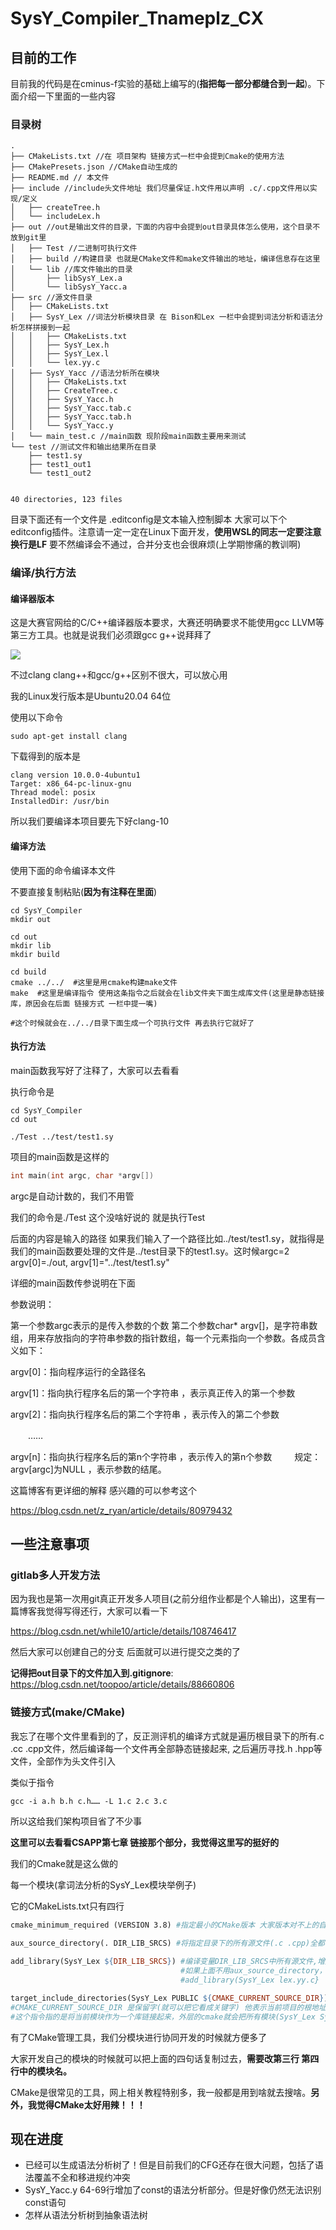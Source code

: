 # SysY_Compiler_Tnameplz_CX

## 目前的工作

目前我的代码是在cminus-f实验的基础上编写的(**指把每一部分都缝合到一起**)。下面介绍一下里面的一些内容

### 目录树

```
.
├── CMakeLists.txt //在 项目架构 链接方式一栏中会提到Cmake的使用方法
├── CMakePresets.json //CMake自动生成的
├── README.md // 本文件
├── include //include头文件地址 我们尽量保证.h文件用以声明 .c/.cpp文件用以实现/定义
│   ├── createTree.h
│   └── includeLex.h
├── out //out是输出文件的目录，下面的内容中会提到out目录具体怎么使用，这个目录不放到git里
│   ├── Test //二进制可执行文件
│   ├── build //构建目录 也就是CMake文件和make文件输出的地址，编译信息存在这里
│   └── lib //库文件输出的目录
│       ├── libSysY_Lex.a
│       └── libSysY_Yacc.a 
├── src //源文件目录
│   ├── CMakeLists.txt 
│   ├── SysY_Lex //词法分析模块目录 在 Bison和Lex 一栏中会提到词法分析和语法分析怎样拼接到一起
│   │   ├── CMakeLists.txt
│   │   ├── SysY_Lex.h
│   │   ├── SysY_Lex.l
│   │   └── lex.yy.c
│   ├── SysY_Yacc //语法分析所在模块
│   │   ├── CMakeLists.txt
│   │   ├── CreateTree.c
│   │   ├── SysY_Yacc.h
│   │   ├── SysY_Yacc.tab.c
│   │   ├── SysY_Yacc.tab.h
│   │   └── SysY_Yacc.y
│   └── main_test.c //main函数 现阶段main函数主要用来测试
└── test //测试文件和输出结果所在目录
    ├── test1.sy
    ├── test1_out1
    └── test1_out2
   

40 directories, 123 files
```

目录下面还有一个文件是 .editconfig是文本输入控制脚本 大家可以下个editconfig插件。注意请一定一定在Linux下面开发，**使用WSL的同志一定要注意换行是LF** 要不然编译会不通过，合并分支也会很麻烦(上学期惨痛的教训啊)

### 编译/执行方法

#### 编译器版本

这是大赛官网给的C/C++编译器版本要求，大赛还明确要求不能使用gcc LLVM等第三方工具。也就是说我们必须跟gcc g++说拜拜了

<img src="https://s2.loli.net/2022/05/16/zKoQ8piPRhjfXM5.png">

不过clang clang++和gcc/g++区别不很大，可以放心用

我的Linux发行版本是Ubuntu20.04 64位

使用以下命令

```shell
sudo apt-get install clang
```

下载得到的版本是

```shell
clang version 10.0.0-4ubuntu1
Target: x86_64-pc-linux-gnu
Thread model: posix
InstalledDir: /usr/bin
```

所以我们要编译本项目要先下好clang-10

#### 编译方法

使用下面的命令编译本文件

不要直接复制粘贴(**因为有注释在里面**)

```shell
cd SysY_Compiler
mkdir out

cd out
mkdir lib
mkdir build

cd build
cmake ../../  #这里是用cmake构建make文件
make  #这里是编译指令 使用这条指令之后就会在lib文件夹下面生成库文件(这里是静态链接库，原因会在后面 链接方式 一栏中提一嘴)

#这个时候就会在../../目录下面生成一个可执行文件 再去执行它就好了
```

#### 执行方法

main函数我写好了注释了，大家可以去看看

执行命令是

```shell
cd SysY_Compiler
cd out

./Test ../test/test1.sy
```

项目的main函数是这样的

```c
int main(int argc, char *argv[])
```

argc是自动计数的，我们不用管

我们的命令是./Test 这个没啥好说的 就是执行Test

后面的内容是输入的路径 如果我们输入了一个路径比如../test/test1.sy，就指得是我们的main函数要处理的文件是../test目录下的test1.sy。这时候argc=2 argv[0]=./out, argv[1]="../test/test1.sy"

详细的main函数传参说明在下面

参数说明：

第一个参数argc表示的是传入参数的个数
第二个参数char* argv[]，是字符串数组，用来存放指向的字符串参数的指针数组，每一个元素指向一个参数。各成员含义如下：

argv[0]：指向程序运行的全路径名

argv[1]：指向执行程序名后的第一个字符串 ，表示真正传入的第一个参数

argv[2]：指向执行程序名后的第二个字符串 ，表示传入的第二个参数

　　……

argv[n]：指向执行程序名后的第n个字符串 ，表示传入的第n个参数
　　
规定：argv[argc]为NULL ，表示参数的结尾。

这篇博客有更详细的解释 感兴趣的可以参考这个

https://blog.csdn.net/z_ryan/article/details/80979432



## 一些注意事项

### gitlab多人开发方法

因为我也是第一次用git真正开发多人项目(之前分组作业都是个人输出)，这里有一篇博客我觉得写得还行，大家可以看一下

https://blog.csdn.net/while10/article/details/108746417

然后大家可以创建自己的分支 后面就可以进行提交之类的了

**记得把out目录下的文件加入到.gitignore**: https://blog.csdn.net/toopoo/article/details/88660806

### 链接方式(make/CMake)

我忘了在哪个文件里看到的了，反正测评机的编译方式就是遍历根目录下的所有.c .cc .cpp文件，然后编译每一个文件再全部静态链接起来, 之后遍历寻找.h .hpp等文件，全部作为头文件引入

类似于指令

```shell
gcc -i a.h b.h c.h…… -L 1.c 2.c 3.c
```

所以这给我们架构项目省了不少事

**这里可以去看看CSAPP第七章 链接那个部分，我觉得这里写的挺好的**

我们的Cmake就是这么做的

每一个模块(拿词法分析的SysY_Lex模块举例子)

它的CMakeLists.txt只有四行

```makefile
cmake_minimum_required (VERSION 3.8) #指定最小的CMake版本 大家版本对不上的自行修改

aux_source_directory(. DIR_LIB_SRCS) #将指定目录下的所有源文件(.c .cpp)全都记录下来，记录到变量 DIR_LIB_SRCS 中
								
add_library(SysY_Lex ${DIR_LIB_SRCS}) #编译变量DIR_LIB_SRCS中所有源文件,增加到模块SysY_Lex中使SysY_Lex可以作为一个库
									  #如果上面不用aux_source_directory，这里也可以改成
									  #add_library(SysY_Lex lex.yy.c}

target_include_directories(SysY_Lex PUBLIC ${CMAKE_CURRENT_SOURCE_DIR})
#CMAKE_CURRENT_SOURCE_DIR 是保留字(就可以把它看成关键字) 他表示当前项目的根地址。因为我们编译的时候cmake指令处理的是最外层的cmake文件，所以这个文件就是最外层的目录
#这个指令指的是将当前模块作为一个库链接起来，外层的cmake就会把所有模块(SysY_Lex SysY_Yacc之类的)全都链接起来
```

有了CMake管理工具，我们分模块进行协同开发的时候就方便多了

大家开发自己的模块的时候就可以把上面的四句话复制过去，**需要改第三行 第四行中的模块名。**

CMake是很常见的工具，网上相关教程特别多，我一般都是用到啥就去搜啥。**另外，我觉得CMake太好用辣！！！**



## 现在进度

- 已经可以生成语法分析树了！但是目前我们的CFG还存在很大问题，包括了语法覆盖不全和移进规约冲突
- SysY_Yacc.y 64-69行增加了const的语法分析部分。但是好像仍然无法识别const语句
- 怎样从语法分析树到抽象语法树